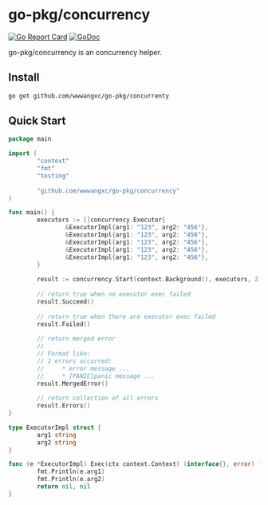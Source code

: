 # go-pkg/concurrency

[![Go Report Card](https://goreportcard.com/badge/github.com/wwwangxc/go-pkg/concurrency)](https://goreportcard.com/report/github.com/wwwangxc/go-pkg/concurrency)
[![GoDoc](https://pkg.go.dev/badge/github.com/wwwangxc/go-pkg/redis?concurrency.svg)](https://pkg.go.dev/github.com/wwwangxc/go-pkg/concurrency)

go-pkg/concurrency is an concurrency helper.

## Install

```sh
go get github.com/wwwangxc/go-pkg/concurrenty
```

## Quick Start

```go
package main

import (
        "context"
        "fmt"
        "testing"
        
        "github.com/wwwangxc/go-pkg/concurrency"
)

func main() {
        executors := []concurrency.Executor{
                &ExecutorImpl{arg1: "123", arg2: "456"},
                &ExecutorImpl{arg1: "123", arg2: "456"},
                &ExecutorImpl{arg1: "123", arg2: "456"},
                &ExecutorImpl{arg1: "123", arg2: "456"},
                &ExecutorImpl{arg1: "123", arg2: "456"},
        }
        
        result := concurrency.Start(context.Background(), executors, 2)
        
        // return true when no executor exec failed
        result.Succeed()
        
        // return true when there are executor exec failed
        result.Failed()
        
        // return merged error
        //
        // Format like:
        // 2 errors occurred:
        //     * error message ...
        //     * [PANIC]panic message ...
        result.MergedError()
        
        // return collection of all errors
        result.Errors()
}

type ExecutorImpl struct {
        arg1 string
        arg2 string
}

func (e *ExecutorImpl) Exec(ctx context.Context) (interface{}, error) {
        fmt.Println(e.arg1)
        fmt.Println(e.arg2)
        return nil, nil
}
```
